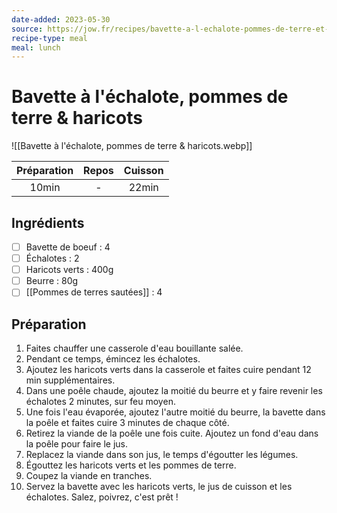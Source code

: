```yaml
---
date-added: 2023-05-30
source: https://jow.fr/recipes/bavette-a-l-echalote-pommes-de-terre-et-haricots-8fdndfcrf81clkw10y3f
recipe-type: meal
meal: lunch
---
```


# Bavette à l'échalote, pommes de terre & haricots

![[Bavette à l'échalote, pommes de terre & haricots.webp]]

| Préparation | Repos | Cuisson |
|:-----------:|:-----:|:-------:|
|    10min    |   -   |  22min  |

## Ingrédients

- [ ] Bavette de boeuf : 4
- [ ] Échalotes : 2
- [ ] Haricots verts : 400g
- [ ] Beurre : 80g
- [ ] [[Pommes de terres sautées]] : 4

## Préparation

1. Faites chauffer une casserole d'eau bouillante salée.
2. Pendant ce temps, émincez les échalotes.
3. Ajoutez les haricots verts dans la casserole et faites cuire pendant 12 min supplémentaires.
4. Dans une poêle chaude, ajoutez la moitié du beurre et y faire revenir les échalotes 2 minutes, sur feu moyen.
5. Une fois l'eau évaporée, ajoutez l'autre moitié du beurre, la bavette dans la poêle et faites cuire 3 minutes de chaque côté.
6. Retirez la viande de la poêle une fois cuite. Ajoutez un fond d'eau dans la poêle pour faire le jus.
7. Replacez la viande dans son jus, le temps d'égoutter les légumes.
8. Égouttez les haricots verts et les pommes de terre.
9. Coupez la viande en tranches.
10. Servez la bavette avec les haricots verts, le jus de cuisson et les échalotes. Salez, poivrez, c'est prêt !
